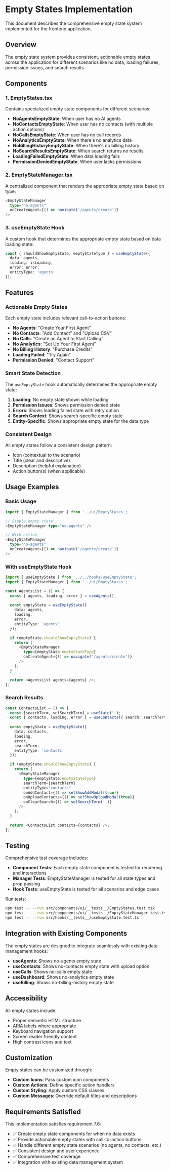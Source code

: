 # Empty States Implementation

This document describes the comprehensive empty state system implemented for the frontend application.

## Overview

The empty state system provides consistent, actionable empty states across the application for different scenarios like no data, loading failures, permission issues, and search results.

## Components

### 1. EmptyStates.tsx

Contains specialized empty state components for different scenarios:

- **NoAgentsEmptyState**: When user has no AI agents
- **NoContactsEmptyState**: When user has no contacts (with multiple action options)
- **NoCallsEmptyState**: When user has no call records
- **NoAnalyticsEmptyState**: When there's no analytics data
- **NoBillingHistoryEmptyState**: When there's no billing history
- **NoSearchResultsEmptyState**: When search returns no results
- **LoadingFailedEmptyState**: When data loading fails
- **PermissionDeniedEmptyState**: When user lacks permissions

### 2. EmptyStateManager.tsx

A centralized component that renders the appropriate empty state based on type:

```typescript
<EmptyStateManager
  type="no-agents"
  onCreateAgent={() => navigate('/agents/create')}
/>
```

### 3. useEmptyState Hook

A custom hook that determines the appropriate empty state based on data loading state:

```typescript
const { shouldShowEmptyState, emptyStateType } = useEmptyState({
  data: agents,
  loading: isLoading,
  error: error,
  entityType: 'agents'
});
```

## Features

### Actionable Empty States

Each empty state includes relevant call-to-action buttons:

- **No Agents**: "Create Your First Agent"
- **No Contacts**: "Add Contact" and "Upload CSV"
- **No Calls**: "Create an Agent to Start Calling"
- **No Analytics**: "Set Up Your First Agent"
- **No Billing History**: "Purchase Credits"
- **Loading Failed**: "Try Again"
- **Permission Denied**: "Contact Support"

### Smart State Detection

The `useEmptyState` hook automatically determines the appropriate empty state:

1. **Loading**: No empty state shown while loading
2. **Permission Issues**: Shows permission denied state
3. **Errors**: Shows loading failed state with retry option
4. **Search Context**: Shows search-specific empty state
5. **Entity-Specific**: Shows appropriate empty state for the data type

### Consistent Design

All empty states follow a consistent design pattern:

- Icon (contextual to the scenario)
- Title (clear and descriptive)
- Description (helpful explanation)
- Action button(s) (when applicable)

## Usage Examples

### Basic Usage

```typescript
import { EmptyStateManager } from '../ui/EmptyStates';

// Simple empty state
<EmptyStateManager type="no-agents" />

// With action
<EmptyStateManager 
  type="no-agents"
  onCreateAgent={() => navigate('/agents/create')}
/>
```

### With useEmptyState Hook

```typescript
import { useEmptyState } from '../../hooks/useEmptyState';
import { EmptyStateManager } from '../ui/EmptyStates';

const AgentsList = () => {
  const { agents, loading, error } = useAgents();
  
  const emptyState = useEmptyState({
    data: agents,
    loading,
    error,
    entityType: 'agents'
  });

  if (emptyState.shouldShowEmptyState) {
    return (
      <EmptyStateManager
        type={emptyState.emptyStateType}
        onCreateAgent={() => navigate('/agents/create')}
      />
    );
  }

  return <AgentsList agents={agents} />;
};
```

### Search Results

```typescript
const ContactsList = () => {
  const [searchTerm, setSearchTerm] = useState('');
  const { contacts, loading, error } = useContacts({ search: searchTerm });
  
  const emptyState = useEmptyState({
    data: contacts,
    loading,
    error,
    searchTerm,
    entityType: 'contacts'
  });

  if (emptyState.shouldShowEmptyState) {
    return (
      <EmptyStateManager
        type={emptyState.emptyStateType}
        searchTerm={searchTerm}
        entityType="contacts"
        onAddContact={() => setShowAddModal(true)}
        onUploadContacts={() => setShowUploadModal(true)}
        onClearSearch={() => setSearchTerm('')}
      />
    );
  }

  return <ContactsList contacts={contacts} />;
};
```

## Testing

Comprehensive test coverage includes:

- **Component Tests**: Each empty state component is tested for rendering and interactions
- **Manager Tests**: EmptyStateManager is tested for all state types and prop passing
- **Hook Tests**: useEmptyState is tested for all scenarios and edge cases

Run tests:
```bash
npm test -- --run src/components/ui/__tests__/EmptyStates.test.tsx
npm test -- --run src/components/ui/__tests__/EmptyStateManager.test.tsx
npm test -- --run src/hooks/__tests__/useEmptyState.test.ts
```

## Integration with Existing Components

The empty states are designed to integrate seamlessly with existing data management hooks:

- **useAgents**: Shows no-agents empty state
- **useContacts**: Shows no-contacts empty state with upload option
- **useCalls**: Shows no-calls empty state
- **useDashboard**: Shows no-analytics empty state
- **useBilling**: Shows no-billing-history empty state

## Accessibility

All empty states include:

- Proper semantic HTML structure
- ARIA labels where appropriate
- Keyboard navigation support
- Screen reader friendly content
- High contrast icons and text

## Customization

Empty states can be customized through:

- **Custom Icons**: Pass custom icon components
- **Custom Actions**: Define specific action handlers
- **Custom Styling**: Apply custom CSS classes
- **Custom Messages**: Override default titles and descriptions

## Requirements Satisfied

This implementation satisfies requirement 7.6:

- ✅ Create empty state components for when no data exists
- ✅ Provide actionable empty states with call-to-action buttons
- ✅ Handle different empty state scenarios (no agents, no contacts, etc.)
- ✅ Consistent design and user experience
- ✅ Comprehensive test coverage
- ✅ Integration with existing data management system